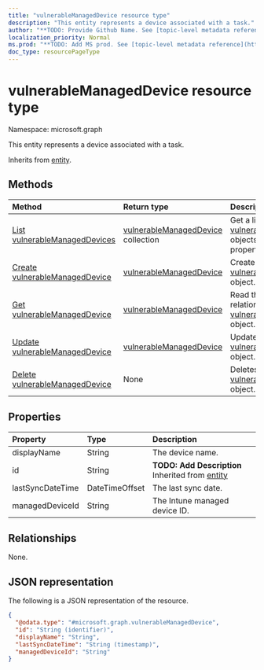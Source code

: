 ```yaml
---
title: "vulnerableManagedDevice resource type"
description: "This entity represents a device associated with a task."
author: "**TODO: Provide Github Name. See [topic-level metadata reference](https://msgo.azurewebsites.net/add/document/guidelines/metadata.html#topic-level-metadata)**"
localization_priority: Normal
ms.prod: "**TODO: Add MS prod. See [topic-level metadata reference](https://msgo.azurewebsites.net/add/document/guidelines/metadata.html#topic-level-metadata)**"
doc_type: resourcePageType
---
```


# vulnerableManagedDevice resource type

Namespace: microsoft.graph



This entity represents a device associated with a task.


Inherits from [entity](../resources/entity.md).

## Methods
|Method|Return type|Description|
|:---|:---|:---|
|[List vulnerableManagedDevices](../api/vulnerablemanageddevice-list.md)|[vulnerableManagedDevice](../resources/vulnerablemanageddevice.md) collection|Get a list of the [vulnerableManagedDevice](../resources/vulnerablemanageddevice.md) objects and their properties.|
|[Create vulnerableManagedDevice](../api/vulnerablemanageddevice-create.md)|[vulnerableManagedDevice](../resources/vulnerablemanageddevice.md)|Create a new [vulnerableManagedDevice](../resources/vulnerablemanageddevice.md) object.|
|[Get vulnerableManagedDevice](../api/vulnerablemanageddevice-get.md)|[vulnerableManagedDevice](../resources/vulnerablemanageddevice.md)|Read the properties and relationships of a [vulnerableManagedDevice](../resources/vulnerablemanageddevice.md) object.|
|[Update vulnerableManagedDevice](../api/vulnerablemanageddevice-update.md)|[vulnerableManagedDevice](../resources/vulnerablemanageddevice.md)|Update the properties of a [vulnerableManagedDevice](../resources/vulnerablemanageddevice.md) object.|
|[Delete vulnerableManagedDevice](../api/vulnerablemanageddevice-delete.md)|None|Deletes a [vulnerableManagedDevice](../resources/vulnerablemanageddevice.md) object.|

## Properties
|Property|Type|Description|
|:---|:---|:---|
|displayName|String|The device name.|
|id|String|**TODO: Add Description** Inherited from [entity](../resources/entity.md)|
|lastSyncDateTime|DateTimeOffset|The last sync date.|
|managedDeviceId|String|The Intune managed device ID.|

## Relationships
None.

## JSON representation
The following is a JSON representation of the resource.
<!-- {
  "blockType": "resource",
  "keyProperty": "id",
  "@odata.type": "microsoft.graph.vulnerableManagedDevice",
  "baseType": "microsoft.graph.entity",
  "openType": false
}
-->
``` json
{
  "@odata.type": "#microsoft.graph.vulnerableManagedDevice",
  "id": "String (identifier)",
  "displayName": "String",
  "lastSyncDateTime": "String (timestamp)",
  "managedDeviceId": "String"
}
```

